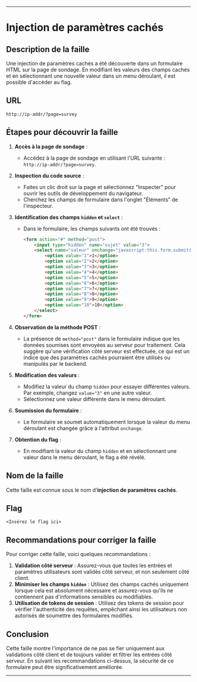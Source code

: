 
---

# Injection de paramètres cachés

## Description de la faille

Une injection de paramètres cachés a été découverte dans un formulaire HTML sur la page de sondage. En modifiant les valeurs des champs cachés et en sélectionnant une nouvelle valeur dans un menu déroulant, il est possible d'accéder au flag.

## URL

```
http://ip-addr/?page=survey
```

## Étapes pour découvrir la faille

1. **Accès à la page de sondage** :
   - Accédez à la page de sondage en utilisant l'URL suivante : `http://ip-addr/?page=survey`.

2. **Inspection du code source** :
   - Faites un clic droit sur la page et sélectionnez "Inspecter" pour ouvrir les outils de développement du navigateur.
   - Cherchez les champs de formulaire dans l'onglet "Éléments" de l'inspecteur.

3. **Identification des champs `hidden` et `select`** :
   - Dans le formulaire, les champs suivants ont été trouvés :

     ```html
     <form action="#" method="post">
         <input type="hidden" name="sujet" value="3">
         <select name="valeur" onchange="javascript:this.form.submit();">
             <option value="1">1</option>
             <option value="2">2</option>
             <option value="3">3</option>
             <option value="4">4</option>
             <option value="5">5</option>
             <option value="6">6</option>
             <option value="7">7</option>
             <option value="8">8</option>
             <option value="9">9</option>
             <option value="10">10</option>
         </select>
     </form>
     ```

4. **Observation de la méthode POST** :
   - La présence de `method="post"` dans le formulaire indique que les données soumises sont envoyées au serveur pour traitement. Cela suggère qu'une vérification côté serveur est effectuée, ce qui est un indice que des paramètres cachés pourraient être utilisés ou manipulés par le backend.

5. **Modification des valeurs** :
   - Modifiez la valeur du champ `hidden` pour essayer différentes valeurs. Par exemple, changez `value="3"` en une autre valeur.
   - Sélectionnez une valeur différente dans le menu déroulant.

6. **Soumission du formulaire** :
   - Le formulaire se soumet automatiquement lorsque la valeur du menu déroulant est changée grâce à l'attribut `onchange`.

7. **Obtention du flag** :
   - En modifiant la valeur du champ `hidden` et en sélectionnant une valeur dans le menu déroulant, le flag a été révélé.

## Nom de la faille

Cette faille est connue sous le nom d'**injection de paramètres cachés**.

## Flag

```
<Insérez le flag ici>
```

## Recommandations pour corriger la faille

Pour corriger cette faille, voici quelques recommandations :

1. **Validation côté serveur** : Assurez-vous que toutes les entrées et paramètres utilisateurs sont validés côté serveur, et non seulement côté client.
2. **Minimiser les champs `hidden`** : Utilisez des champs cachés uniquement lorsque cela est absolument nécessaire et assurez-vous qu'ils ne contiennent pas d'informations sensibles ou modifiables.
3. **Utilisation de tokens de session** : Utilisez des tokens de session pour vérifier l'authenticité des requêtes, empêchant ainsi les utilisateurs non autorisés de soumettre des formulaires modifiés.

## Conclusion

Cette faille montre l'importance de ne pas se fier uniquement aux validations côté client et de toujours valider et filtrer les entrées côté serveur. En suivant les recommandations ci-dessus, la sécurité de ce formulaire peut être significativement améliorée.

---
